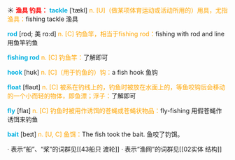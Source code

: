 ☀ <font color="red">**渔具 钓具：**</font>
<font color="sky blue">**tackle**</font> [ˈtækl]
<font color="orange">n. [U]（做某项体育运动或活动所用的）用具，尤指渔具：</font>fishing tackle 渔具

<font color="sky blue">**rod**</font> [rɒd; 美 rɑ:d]
<font color="orange">n. [C] 钓鱼竿，相当于fishing rod：</font>fishing with rod and line 用鱼竿钓鱼           

<font color="sky blue">**fishing rod**</font>
<font color="orange">n. [C] 钓鱼竿：</font>了解即可

<font color="sky blue">**hook**</font> [hʊk] 
<font color="orange">n. [C]（用于钓鱼的）钩：</font>a fish hook 鱼钩

<font color="sky blue">**float**</font> [fləʊt] 
<font color="orange">n. [C] 被系在钓线上的，钓鱼时被放在水面上的，等鱼咬钩后会移动的一个小而轻的物体，即鱼漂；浮子：</font>了解即可

<font color="sky blue">**fly**</font> [flaɪ] 
<font color="orange">n. [C] 钓鱼时被用作诱饵的苍蝇或苍蝇状物品：</font>fly-fishing 用假苍蝇作诱饵来钓鱼
           
<font color="sky blue">**bait**</font> [beɪt]
<font color="orange">n. [U, C] 鱼饵：</font>The fish took the bait. 鱼咬了钓饵。
           
· 表示“船”、“桨”的词群见[[43船只 渡轮]]
· 表示“渔网”的词群见[[02实体 结构]]
